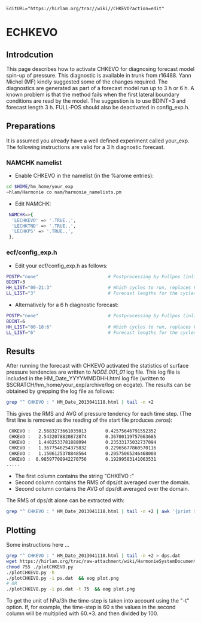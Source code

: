 ```@meta
EditURL="https://hirlam.org/trac//wiki//CHKEVO?action=edit"
```
# ECHKEVO

## Introdcution
This page describes how to activate CHKEVO for diagnosing forecast model spin-up of pressure. This diagnostic is available in trunk from r16488. Yann Michel (MF) kindly suggested some of the changes required. The diagnostics are generated as part of a forecast model run up to 3 h or 6 h. A known problem is that the method fails when the first lateral boundary conditions are read by the model. The suggestion is to use BDINT=3 and forecast length 3 h. FULL-POS should also be deactivated in config_exp.h.

## Preparations
It is assumed you already have a well defined experiment called your_exp. The following instructions are valid for a 3 h diagnostic forecast.
### NAMCHK namelist
 * Enable CHKEVO in the namelist (in the %arome entries):
```bash
cd $HOME/hm_home/your_exp
~hlam/Harmonie co nam/harmonie_namelists.pm
```
 * Edit NAMCHK:
```bash
 NAMCHK=>{
  'LECHKEVO' => '.TRUE.,',
  'LECHKTND' => '.TRUE.,',
  'LECHKPS' => '.TRUE.,',
 },
```
### ecf/config_exp.h
 * Edit your ecf/config_exp.h  as follows:
```bash
POSTP="none"                          # Postprocessing by Fullpos (inline|offline|none).
BDINT=3
HH_LIST="00-21:3"                     # Which cycles to run, replaces FCINT
LL_LIST="3"                           # Forecast lengths for the cycles [h], replaces LL, LLMAIN
```
 * Alternatively for a 6 h diagnostic forecast:
```bash
POSTP="none"                          # Postprocessing by Fullpos (inline|offline|none).
BDINT=6
HH_LIST="00-18:6"                     # Which cycles to run, replaces FCINT
LL_LIST="6"                           # Forecast lengths for the cycles [h], replaces LL, LLMAIN
```

## Results
After running the forecast with CHKEVO activated the statistics of surface pressure tendencies are written to *NODE.001_01* log file. This log file is included in the HM_Date_YYYYMMDDHH.html log file (written to $SCRATCH/hm_home/your_exp/archive/log on ecgate). The results can be obtained by grepping the log file as follows:
```bash
grep "^ CHKEVO : " HM_Date_2013041118.html | tail -n +2
```
This gives the RMS and AVG of pressure tendency for each time step. (The first line is removed as the reading of the start file produces zeros):
```bash
 CHKEVO :   2.5683273661035013       0.42575646791552352     
 CHKEVO :   2.5432078820872874       0.36700119757663685     
 CHKEVO :   1.4402533781888094       0.23533175032737094     
 CHKEVO :   1.3677546254375832       0.22965677860570116     
 CHKEVO :   1.1506125378848564       0.20575065246468008     
 CHKEVO :  0.98597708942270756       0.19299583141063531
.....
```
 * The first column contains the string "CHKEVO :"
 * Second column contains the RMS of dps/dt averaged over the domain.
 * Second column contains the AVG of dps/dt averaged over the domain.

The RMS of dps/dt alone can be extracted with:
```bash
grep "^ CHKEVO : " HM_Date_2013041118.html | tail -n +2 | awk '{print $3}'
```

## Plotting
Some instructions here ...

```bash
grep "^ CHKEVO : " HM_Date_2013041118.html | tail -n +2 > dps.dat
wget https://hirlam.org/trac/raw-attachment/wiki/HarmonieSystemDocumentation/CHKEVO/plotCHKEVO.py
chmod 755 ./plotCHKEVO.py
./plotCHKEVO.py -h
./plotCHKEVO.py -i ps.dat  && eog plot.png
# OR
./plotCHKEVO.py -i ps.dat -t 75  && eog plot.png
```
To get the unit of hPa/3h the time-step is taken into account using the "-t" option. If, for example, the time-step is 60 s the values in the second column will be multiplied with 60.*3. and then divided by 100.
